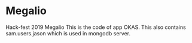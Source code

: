 # Megalio
Hack-fest 2019 Megalio
This is the code of app OKAS.
This also contains sam.users.jason which is used in mongodb server.
